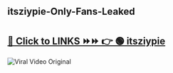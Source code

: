 
 ## itsziypie-Only-Fans-Leaked

# <h2><a href="https://clipsfans.com/itsziypie&ref=git">🔗 Click to LINKS ⏩⏩ 👉 🟢 itsziypie </a></h2>

<a href="https://clipsfans.com/itsziypie&ref=git" rel="nofollow" data-target="animated-image.originalLink"><img src="https://i.ibb.co.com/xMMVF88/686577567.gif" alt="Viral Video Original" style="max-width: 100%; display: inline-block;" data-target="animated-image.originalImage"></a>
